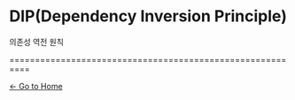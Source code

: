 # DIP(Dependency Inversion Principle)

의존성 역전 원칙











==========================================================

[<- Go to Home](../SUMMARY.md)